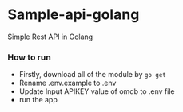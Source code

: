# Sample-api-golang
Simple Rest API in Golang


### How to run
- Firstly, download all of the module by `go get`
- Rename .env.example to .env
- Update Input APIKEY value of omdb to .env file
- run the app
